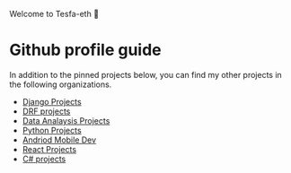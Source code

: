 Welcome to Tesfa-eth 👋

# Github profile guide

In addition to the pinned projects below, you can find my other projects in the following organizations.

- [Django Projects](https://github.com/orgs/Django-projects-tesfa/repositories) 
- [DRF projects]([https://github.com/Django-REST-FrameWork-Projects](https://github.com/orgs/Django-REST-FrameWork-Projects/repositories))
- [Data Analaysis Projects](https://github.com/orgs/Python-And-Data-Analaysis-Projects/repositories)
- [Python Projects](https://github.com/orgs/Python-projects-Tesfa/repositories)
- [Andriod Mobile Dev](https://github.com/orgs/Andriod-mobile-dev/repositories)
- [React Projects](https://github.com/orgs/React-projects-tesfa/repositories)
- [C# projects](https://github.com/orgs/C-sharp-Projects-org/repositories)

<!---
Tesfa-eth/Tesfa-eth is a ✨ special ✨ repository because its `README.md` (this file) appears on your GitHub profile.
You can click the Preview link to take a look at your changes.
--->
